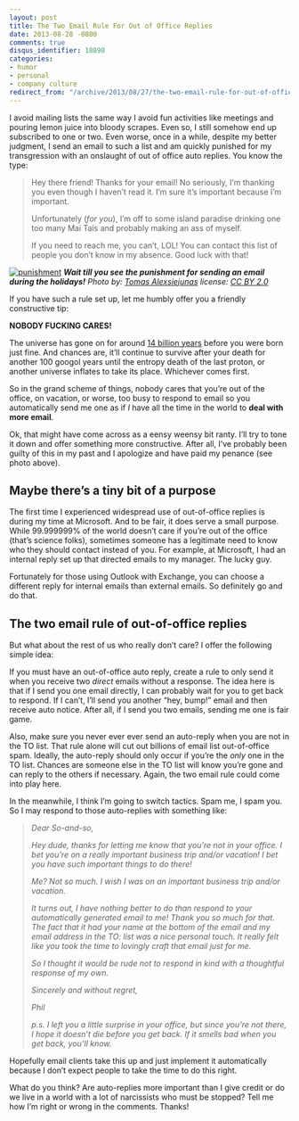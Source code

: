 ```yaml
---
layout: post
title: The Two Email Rule For Out of Office Replies
date: 2013-08-28 -0800
comments: true
disqus_identifier: 18898
categories:
- humor
- personal
- company culture
redirect_from: "/archive/2013/08/27/the-two-email-rule-for-out-of-office-replies.aspx/"
---
```


I avoid mailing lists the same way I avoid fun activities like meetings
and pouring lemon juice into bloody scrapes. Even so, I still somehow
end up subscribed to one or two. Even worse, once in a while, despite my
better judgment, I send an email to such a list and am quickly punished
for my transgression with an onslaught of out of office auto replies.
You know the type:

> Hey there friend! Thanks for your email! No seriously, I’m thanking
> you even though I haven’t read it. I’m sure it’s important because I’m
> important.
>
> Unfortunately (*for you*), I’m off to some island paradise drinking
> one too many Mai Tais and probably making an ass of myself.
>
> If you need to reach me, you can’t, LOL! You can contact this list of
> people you don’t know in my absence. Good luck with that!

[![punishment](https://haacked.com/images/haacked_com/WindowsLiveWriter/TheTwoEmailRuleForAutoReplies_D8E3/punishment_thumb.jpg "punishment")](https://haacked.com/images/haacked_com/WindowsLiveWriter/TheTwoEmailRuleForAutoReplies_D8E3/punishment_2.jpg)
***Wait till you see the punishment for sending an email during the
holidays!** Photo by: [Tomas
Alexsiejunas](http://www.flickr.com/photos/tomukas/ "Tomas on Flickr")
license: [CC BY
2.0](http://creativecommons.org/licenses/by/2.0/ "Creative Commons By Attribution 2.0")*

If you have such a rule set up, let me humbly offer you a friendly
constructive tip:

**NOBODY FUCKING CARES!**

The universe has gone on for around [14 billion
years](http://www.wolframalpha.com/input/?i=How+old+is+the+universe+in+years "How old is the universe")
before you were born just fine. And chances are, it’ll continue to
survive after your death for another 100 googol years until the entropy
death of the last proton, or another universe inflates to take its
place. Whichever comes first.

So in the grand scheme of things, nobody cares that you’re out of the
office, on vacation, or worse, too busy to respond to email so you
automatically send me one as if *I* have all the time in the world to
**deal with more email**.

Ok, that might have come across as a eensy weensy bit ranty. I’ll try to
tone it down and offer something more constructive. After all, I’ve
probably been guilty of this in my past and I apologize and have paid my
penance (see photo above).

Maybe there’s a tiny bit of a purpose
-------------------------------------

The first time I experienced widespread use of out-of-office replies is
during my time at Microsoft. And to be fair, it does serve a small
purpose. While 99.999999% of the world doesn’t care if you’re out of the
office (that’s science folks), sometimes someone has a legitimate need
to know who they should contact instead of you. For example, at
Microsoft, I had an internal reply set up that directed emails to my
manager. The lucky guy.

Fortunately for those using Outlook with Exchange, you can choose a
different reply for internal emails than external emails. So definitely
go and do that.

The two email rule of out-of-office replies
-------------------------------------------

But what about the rest of us who really don’t care? I offer the
following simple idea:

If you must have an out-of-office auto reply, create a rule to only send
it when you receive two *direct* emails without a response. The idea
here is that if I send you one email directly, I can probably wait for
you to get back to respond. If I can’t, I’ll send you another “hey,
bump!” email and then receive auto notice. After all, if I send you two
emails, sending me one is fair game.

Also, make sure you never ever ever send an auto-reply when you are not
in the TO list. That rule alone will cut out billions of email list
out-of-office spam. Ideally, the auto-reply should only occur if you’re
the *only* one in the TO list. Chances are someone else in the TO list
will know you’re gone and can reply to the others if necessary. Again,
the two email rule could come into play here.

In the meanwhile, I think I’m going to switch tactics. Spam me, I spam
you. So I may respond to those auto-replies with something like:

> *Dear So-and-so,*
>
> *Hey dude, thanks for letting me know that you’re not in your office.
> I bet you’re on a really important business trip and/or vacation! I
> bet you have such important things to do there!*
>
> *Me? Not so much. I wish I was on an important business trip and/or
> vacation.*
>
> *It turns out, I have nothing better to do than respond to your
> automatically generated email to me! Thank you so much for that. The
> fact that it had your name at the bottom of the email and my email
> address in the TO: list was a nice personal touch. It really felt like
> you took the time to lovingly craft that email just for me.*
>
> *So I thought it would be rude not to respond in kind with a
> thoughtful response of my own.*
>
> *Sincerely and without regret,*
>
> *Phil*
>
> *p.s. I left you a little surprise in your office, but since you’re
> not there, I hope it doesn’t die before you get back. If it smells bad
> when you get back, you’ll know.*

Hopefully email clients take this up and just implement it automatically
because I don’t expect people to take the time to do this right.

What do you think? Are auto-replies more important than I give credit or
do we live in a world with a lot of narcissists who must be stopped?
Tell me how I’m right or wrong in the comments. Thanks!

